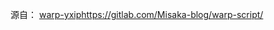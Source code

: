 
源自： [warp-yxip](https://gitlab.com/Misaka-blog/warp-script/)https://gitlab.com/Misaka-blog/warp-script/ 
